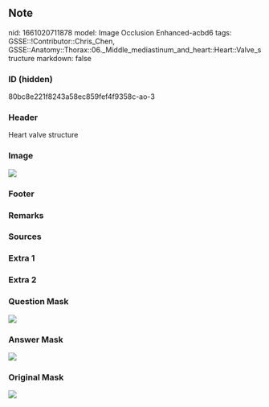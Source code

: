## Note
nid: 1661020711878
model: Image Occlusion Enhanced-acbd6
tags: GSSE::!Contributor::Chris_Chen, GSSE::Anatomy::Thorax::06._Middle_mediastinum_and_heart::Heart::Valve_structure
markdown: false

### ID (hidden)
80bc8e221f8243a58ec859fef4f9358c-ao-3

### Header
Heart valve structure

### Image
<img src="tmpxjp0g9no.png">

### Footer


### Remarks


### Sources


### Extra 1


### Extra 2


### Question Mask
<img src="80bc8e221f8243a58ec859fef4f9358c-ao-3-Q.svg">

### Answer Mask
<img src="80bc8e221f8243a58ec859fef4f9358c-ao-3-A.svg">

### Original Mask
<img src="80bc8e221f8243a58ec859fef4f9358c-ao-O.svg">
